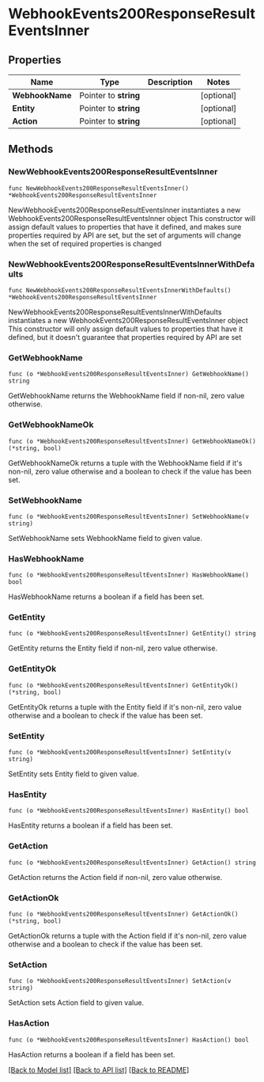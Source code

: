 # WebhookEvents200ResponseResultEventsInner

## Properties

Name | Type | Description | Notes
------------ | ------------- | ------------- | -------------
**WebhookName** | Pointer to **string** |  | [optional] 
**Entity** | Pointer to **string** |  | [optional] 
**Action** | Pointer to **string** |  | [optional] 

## Methods

### NewWebhookEvents200ResponseResultEventsInner

`func NewWebhookEvents200ResponseResultEventsInner() *WebhookEvents200ResponseResultEventsInner`

NewWebhookEvents200ResponseResultEventsInner instantiates a new WebhookEvents200ResponseResultEventsInner object
This constructor will assign default values to properties that have it defined,
and makes sure properties required by API are set, but the set of arguments
will change when the set of required properties is changed

### NewWebhookEvents200ResponseResultEventsInnerWithDefaults

`func NewWebhookEvents200ResponseResultEventsInnerWithDefaults() *WebhookEvents200ResponseResultEventsInner`

NewWebhookEvents200ResponseResultEventsInnerWithDefaults instantiates a new WebhookEvents200ResponseResultEventsInner object
This constructor will only assign default values to properties that have it defined,
but it doesn't guarantee that properties required by API are set

### GetWebhookName

`func (o *WebhookEvents200ResponseResultEventsInner) GetWebhookName() string`

GetWebhookName returns the WebhookName field if non-nil, zero value otherwise.

### GetWebhookNameOk

`func (o *WebhookEvents200ResponseResultEventsInner) GetWebhookNameOk() (*string, bool)`

GetWebhookNameOk returns a tuple with the WebhookName field if it's non-nil, zero value otherwise
and a boolean to check if the value has been set.

### SetWebhookName

`func (o *WebhookEvents200ResponseResultEventsInner) SetWebhookName(v string)`

SetWebhookName sets WebhookName field to given value.

### HasWebhookName

`func (o *WebhookEvents200ResponseResultEventsInner) HasWebhookName() bool`

HasWebhookName returns a boolean if a field has been set.

### GetEntity

`func (o *WebhookEvents200ResponseResultEventsInner) GetEntity() string`

GetEntity returns the Entity field if non-nil, zero value otherwise.

### GetEntityOk

`func (o *WebhookEvents200ResponseResultEventsInner) GetEntityOk() (*string, bool)`

GetEntityOk returns a tuple with the Entity field if it's non-nil, zero value otherwise
and a boolean to check if the value has been set.

### SetEntity

`func (o *WebhookEvents200ResponseResultEventsInner) SetEntity(v string)`

SetEntity sets Entity field to given value.

### HasEntity

`func (o *WebhookEvents200ResponseResultEventsInner) HasEntity() bool`

HasEntity returns a boolean if a field has been set.

### GetAction

`func (o *WebhookEvents200ResponseResultEventsInner) GetAction() string`

GetAction returns the Action field if non-nil, zero value otherwise.

### GetActionOk

`func (o *WebhookEvents200ResponseResultEventsInner) GetActionOk() (*string, bool)`

GetActionOk returns a tuple with the Action field if it's non-nil, zero value otherwise
and a boolean to check if the value has been set.

### SetAction

`func (o *WebhookEvents200ResponseResultEventsInner) SetAction(v string)`

SetAction sets Action field to given value.

### HasAction

`func (o *WebhookEvents200ResponseResultEventsInner) HasAction() bool`

HasAction returns a boolean if a field has been set.


[[Back to Model list]](../README.md#documentation-for-models) [[Back to API list]](../README.md#documentation-for-api-endpoints) [[Back to README]](../README.md)


